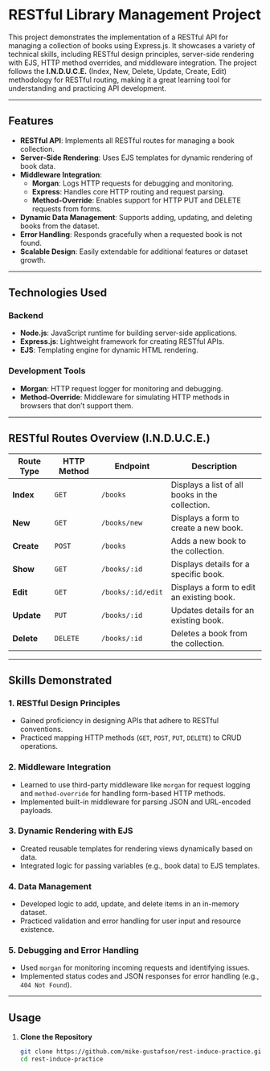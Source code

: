 # RESTful Library Management Project

This project demonstrates the implementation of a RESTful API for managing a collection of books using Express.js. It showcases a variety of technical skills, including RESTful design principles, server-side rendering with EJS, HTTP method overrides, and middleware integration. The project follows the **I.N.D.U.C.E.** (Index, New, Delete, Update, Create, Edit) methodology for RESTful routing, making it a great learning tool for understanding and practicing API development.

---

## Features

- **RESTful API**: Implements all RESTful routes for managing a book collection.
- **Server-Side Rendering**: Uses EJS templates for dynamic rendering of book data.
- **Middleware Integration**:
  - **Morgan**: Logs HTTP requests for debugging and monitoring.
  - **Express**: Handles core HTTP routing and request parsing.
  - **Method-Override**: Enables support for HTTP PUT and DELETE requests from forms.
- **Dynamic Data Management**: Supports adding, updating, and deleting books from the dataset.
- **Error Handling**: Responds gracefully when a requested book is not found.
- **Scalable Design**: Easily extendable for additional features or dataset growth.

---

## Technologies Used

### **Backend**
- **Node.js**: JavaScript runtime for building server-side applications.
- **Express.js**: Lightweight framework for creating RESTful APIs.
- **EJS**: Templating engine for dynamic HTML rendering.

### **Development Tools**
- **Morgan**: HTTP request logger for monitoring and debugging.
- **Method-Override**: Middleware for simulating HTTP methods in browsers that don’t support them.

---

## RESTful Routes Overview (I.N.D.U.C.E.)

| Route Type | HTTP Method | Endpoint               | Description                                      |
|------------|-------------|------------------------|--------------------------------------------------|
| **Index**  | `GET`       | `/books`              | Displays a list of all books in the collection. |
| **New**    | `GET`       | `/books/new`          | Displays a form to create a new book.           |
| **Create** | `POST`      | `/books`              | Adds a new book to the collection.              |
| **Show**   | `GET`       | `/books/:id`          | Displays details for a specific book.           |
| **Edit**   | `GET`       | `/books/:id/edit`     | Displays a form to edit an existing book.       |
| **Update** | `PUT`       | `/books/:id`          | Updates details for an existing book.           |
| **Delete** | `DELETE`    | `/books/:id`          | Deletes a book from the collection.             |

---

## Skills Demonstrated

### 1. **RESTful Design Principles**
- Gained proficiency in designing APIs that adhere to RESTful conventions.
- Practiced mapping HTTP methods (`GET`, `POST`, `PUT`, `DELETE`) to CRUD operations.

### 2. **Middleware Integration**
- Learned to use third-party middleware like `morgan` for request logging and `method-override` for handling form-based HTTP methods.
- Implemented built-in middleware for parsing JSON and URL-encoded payloads.

### 3. **Dynamic Rendering with EJS**
- Created reusable templates for rendering views dynamically based on data.
- Integrated logic for passing variables (e.g., book data) to EJS templates.

### 4. **Data Management**
- Developed logic to add, update, and delete items in an in-memory dataset.
- Practiced validation and error handling for user input and resource existence.

### 5. **Debugging and Error Handling**
- Used `morgan` for monitoring incoming requests and identifying issues.
- Implemented status codes and JSON responses for error handling (e.g., `404 Not Found`).

---

## Usage

1. **Clone the Repository**
   ```bash
   git clone https://github.com/mike-gustafson/rest-induce-practice.git
   cd rest-induce-practice
